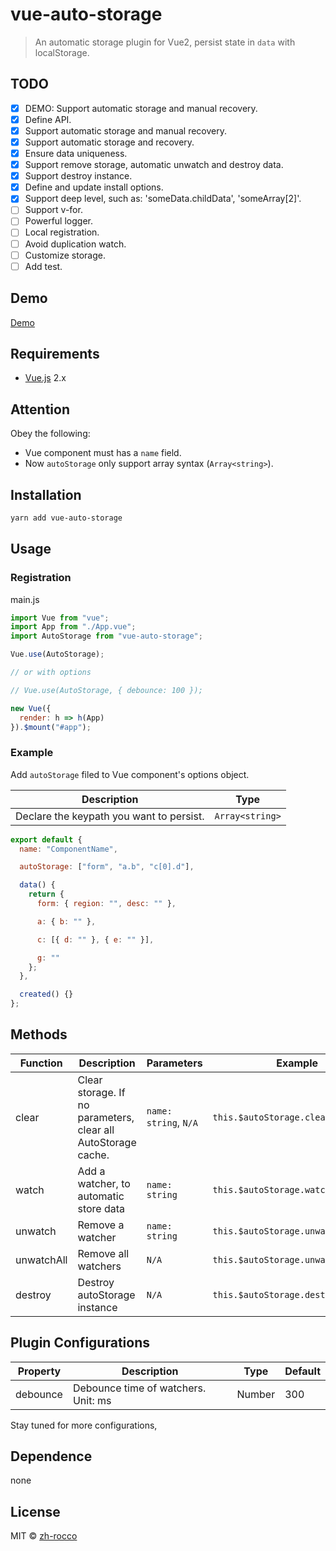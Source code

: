 # vue-auto-storage

> An automatic storage plugin for Vue2, persist state in `data` with localStorage.

## TODO

- [x] DEMO: Support automatic storage and manual recovery.
- [x] Define API.
- [x] Support automatic storage and manual recovery.
- [x] Support automatic storage and recovery.
- [x] Ensure data uniqueness.
- [x] Support remove storage, automatic unwatch and destroy data.
- [x] Support destroy instance.
- [x] Define and update install options.
- [x] Support deep level, such as: 'someData.childData', 'someArray[2]'.
- [ ] Support v-for.
- [ ] Powerful logger.
- [ ] Local registration.
- [ ] Avoid duplication watch.
- [ ] Customize storage.
- [ ] Add test.

## Demo

[Demo](https://zh-rocco.github.io/vue-auto-storage/)

## Requirements

- [Vue.js](https://cn.vuejs.org/) 2.x

## Attention

Obey the following:

- Vue component must has a `name` field.
- Now `autoStorage` only support array syntax (`Array<string>`).

## Installation

```bash
yarn add vue-auto-storage
```

## Usage

### Registration

main.js

```javascript
import Vue from "vue";
import App from "./App.vue";
import AutoStorage from "vue-auto-storage";

Vue.use(AutoStorage);

// or with options

// Vue.use(AutoStorage, { debounce: 100 });

new Vue({
  render: h => h(App)
}).$mount("#app");
```

### Example

Add `autoStorage` filed to Vue component's options object.

| Description                              | Type            |
| ---------------------------------------- | --------------- |
| Declare the keypath you want to persist. | `Array<string>` |

```javascript
export default {
  name: "ComponentName",

  autoStorage: ["form", "a.b", "c[0].d"],

  data() {
    return {
      form: { region: "", desc: "" },

      a: { b: "" },

      c: [{ d: "" }, { e: "" }],

      g: ""
    };
  },

  created() {}
};
```

## Methods

| Function   | Description                                                   | Parameters            | Example                             |
| ---------- | ------------------------------------------------------------- | --------------------- | ----------------------------------- |
| clear      | Clear storage. If no parameters, clear all AutoStorage cache. | `name: string`, `N/A` | `this.$autoStorage.clear("a.b")`    |
| watch      | Add a watcher, to automatic store data                        | `name: string`        | `this.$autoStorage.watch("g")`      |
| unwatch    | Remove a watcher                                              | `name: string`        | `this.$autoStorage.unwatch("form")` |
| unwatchAll | Remove all watchers                                           | `N/A`                 | `this.$autoStorage.unwatchAll()`    |
| destroy    | Destroy autoStorage instance                                  | `N/A`                 | `this.$autoStorage.destroy()`       |

## Plugin Configurations

| Property | Description                         | Type   | Default |
| -------- | ----------------------------------- | ------ | ------- |
| debounce | Debounce time of watchers. Unit: ms | Number | 300     |

Stay tuned for more configurations,

## Dependence

none

## License

MIT © [zh-rocco](https://github.com/zh-rocco)
